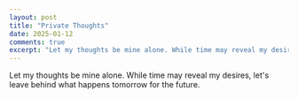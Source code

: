```yaml
---
layout: post
title: "Private Thoughts"
date: 2025-01-12
comments: true
excerpt: "Let my thoughts be mine alone. While time may reveal my desires, let's leave behind what happens tomorrow for the future."
---
```


Let my thoughts be mine alone. While time may reveal my desires, let's leave behind what happens tomorrow for the future.